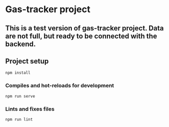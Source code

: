 # Gas-tracker project

## This is a test version of gas-tracker project. Data are not full, but ready to be connected with the backend.

## Project setup
```
npm install
```

### Compiles and hot-reloads for development
```
npm run serve
```

### Lints and fixes files
```
npm run lint
```
